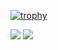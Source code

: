 [![trophy](https://github-profile-trophy.vercel.app/?username=hironomiu)](https://github.com/ryo-ma/github-profile-trophy)

![](https://github-readme-stats.vercel.app/api?username=hironomiu&show_icons=true&theme=radical)
![](https://github-readme-stats.vercel.app/api/top-langs/?username=hironomiu&theme=radical)

